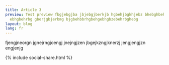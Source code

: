 ```yaml
---
title: Article 3
preview: Test preview fbgjebgjba jbjebgjberkjb hgbehjbgkhjebz bhebghbehb
  ebhgbehrbg gberjgbjerbmg bjgbehbbrhgbehgebhgbzebehrbghebg
layout: blog
lang: fr
---
```

fjengjneorgn jgnejrngjoengj jnejngjzen jbgejkzngjknerzj  jengjengjzn engjenjg


{% include social-share.html %}


